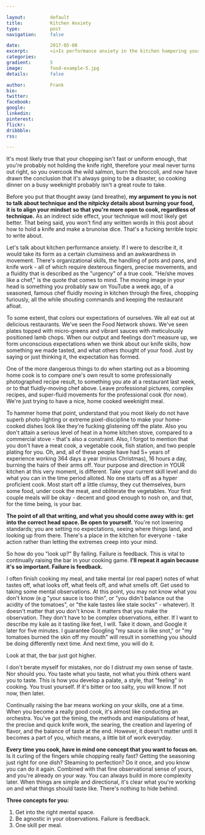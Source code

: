 ```yaml
---

layout:         default
title:          Kitchen Anxiety
type:           post
navigation:     false

date:           2017-05-08
excerpt:        <i>Is performance anxiety in the kitchen hampering your weeknight dinners?</i>
categories:     
gradient:       5
image:          food-example-5.jpg
details:        false

author:         Frank
bio:            
twitter:        
facebook:       
google:         
linkedin:       
pinterest:      
flickr:         
dribbble:       
rss:    

---
```


It's most likely true that your chopping isn't fast or uniform enough, that you're probably not holding the knife right, therefore your meal never turns out right, so you overcook the wild salmon, burn the broccoli, and now have drawn the conclusion that it's always going to be a disaster, so cooking dinner on a busy weeknight probably isn't a great route to take.

Before you put that thought away (and breathe), **my argument to you is not to talk about technique and the nitpicky details about burning your food, it is to align your mindset so that you're more open to cook, regardless of technique.** As an indirect side effect, your technique will most likely get better. That being said, you won't find any written words in this post about how to hold a knife and make a brunoise dice. That's a fucking terrible topic to write about.

Let's talk about kitchen performance anxiety. If I were to describe it, it would take its form as a certain clumsiness and an awkwardness in movement. There's organizational skills, the handling of pots and pans, and knife work - all of which require dexterous fingers, precise movements, and a fluidity that is described as the "urgency" of a true cook. "He/she moves like a chef," is the quote that comes to mind. The moving image in your head is something you probably saw on YouTube a week ago, of a seasoned, famous chef fluidly moving in kitchen through the fires, chopping furiously, all the while shouting commands and keeping the restaurant afloat. 

To some extent, that colors our expectations of ourselves. We all eat out at delicious restaurants. We've seen the Food Network shows. We've seen plates topped with micro-greens and vibrant sauces with meticulously positioned lamb chops. When our output and feelings don't measure up, we form unconscious expectations when we think about our knife skills, how something we made tasted, and what others thought of your food. Just by saying or just thinking it, the expectation has formed. 

One of the more dangerous things to do when starting out as a blooming home cook is to compare one's own result to some professionally photographed recipe result, to something you ate at a restaurant last week, or to that fluidly-moving chef above. Leave professional pictures, complex recipes, and super-fluid movements for the professional cook (for now). We're just trying to have a nice, home cooked weeknight meal. 

To hammer home that point, understand that you most likely do not have superb photo-lighting or extreme pixel-discipline to make your home-cooked dishes look like they're fucking glistening off the plate. Also you don't attain a serious level of heat in a home kitchen stove, compared to a commercial stove - that's also a constraint. Also, I forgot to mention that you don't have a meat cook, a vegetable cook, fish station, and two people plating for you. Oh, and, all of these people have had 5+ years of experience working 364 days a year (minus Christmas), 16 hours a day, burning the hairs of their arms off. 
Your purpose and direction in YOUR kitchen at this very moment, is different. Take your current skill level and do what you can in the time period alloted. No one starts off as a hyper proficient cook. Most start off a little clumsy, they cut themselves, burn some food, under cook the meat, and obliterate the vegetables. Your first couple meals will be okay - decent and good enough to nosh on, and that, for the time being, is your bar. 

**The point of all that writing, and what you should come away with is: get into the correct head space. Be open to yourself.** You're not lowering standards; you are setting no expectations, seeing where things land, and looking up from there. There's a place in the kitchen for everyone - take action rather than letting the extremes creep into your mind.

So how do you "look up?" By failing. Failure is feedback. This is vital to continually raising the bar in your cooking game. **I'll repeat it again because it's so important. Failure is feedback.**

I often finish cooking my meal, and take mental (or real paper) notes of what tastes off, what looks off, what feels off, and what smells off. Get used to taking some mental observations. At this point, you may not know what you don't know (e.g "your sauce is too thin", or "you didn't balance out the acidity of the tomatoes", or "the kale tastes like stale socks" - whatever). It doesn't matter that you don't know. It matters that you make the observation. They don't have to be complex observations, either. If I want to describe my kale as it tasting like feet, I will. Take it down, and Google it later for five minutes. I guarantee Googling "my sauce is like snot," or "my tomatoes burned the skin off my mouth" will result in something you should be doing differently next time. And next time, you will do it. 

Look at that, the bar just got higher. 

I don't berate myself for mistakes, nor do I distrust my own sense of taste. Nor should you. You taste what you taste, not what you think others want you to taste. This is how you develop a palate, a style, that "feeling" in cooking. You trust yourself. If it's bitter or too salty, you will know. If not now, then later.

Continually raising the bar means working on your skills, one at a time. When you become a really good cook, it's almost like conducting an orchestra. You've got the timing, the methods and manipulations of heat, the precise and quick knife work, the searing, the creation and layering of flavor, and the balance of taste at the end. However, it doesn't matter until it becomes a part of you, which means, a little bit of work everyday.

**Every time you cook, have in mind one concept that you want to focus on.** Is it curling of the fingers while chopping really fast? Getting the seasoning just right for one dish? Steaming to perfection? Do it once, and you know you can do it again. Combined with that fine observational sense of yours, and you're already on your way. You can always build in more complexity later. When things are simple and directional, it's clear what you're working on and what things should taste like. There's nothing to hide behind. 

**Three concepts for you:**

1. Get into the right mental space. 
2. Be agnostic in your observations. Failure is feedback.
3. One skill per meal.